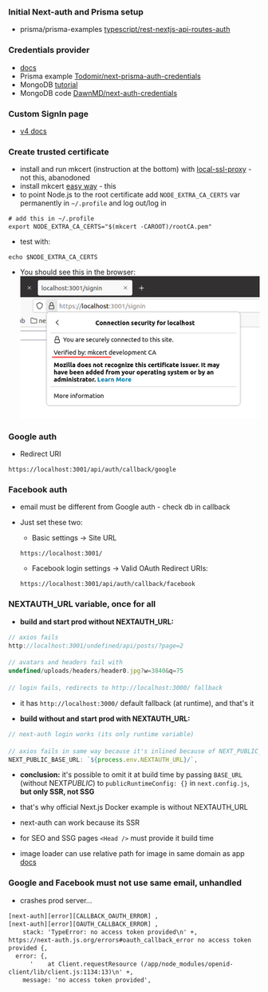 ### Initial Next-auth and Prisma setup

- prisma/prisma-examples [typescript/rest-nextjs-api-routes-auth](https://github.com/prisma/prisma-examples/tree/latest/typescript/rest-nextjs-api-routes-auth)

### Credentials provider

- [docs](https://next-auth.js.org/providers/credentials)
- Prisma example [Todomir/next-prisma-auth-credentials](https://github.com/Todomir/next-prisma-auth-credentials)
- MongoDB [tutorial](https://dev.to/dawnind/authentication-with-credentials-using-next-auth-and-mongodb-part-1-m38)
- MongoDB code [DawnMD/next-auth-credentials](https://github.com/DawnMD/next-auth-credentials)

### Custom SignIn page

- [v4 docs](https://next-auth.js.org/configuration/pages)

### Create trusted certificate

- install and run mkcert (instruction at the bottom) with [local-ssl-proxy](https://github.com/cameronhunter/local-ssl-proxy/) - not this, abanodoned
- install mkcert [easy way](https://www.howtoforge.com/how-to-create-locally-trusted-ssl-certificates-with-mkcert-on-ubuntu/) - this
- to point Node.js to the root certificate add `NODE_EXTRA_CA_CERTS` var permanently in `~/.profile` and log out/log in

```
# add this in ~/.profile
export NODE_EXTRA_CA_CERTS="$(mkcert -CAROOT)/rootCA.pem"
```

- test with:

```
echo $NODE_EXTRA_CA_CERTS
```

- You should see this in the browser:
  ![certificate](/notes/certificate.png)

### Google auth

- Redirect URI

```
https://localhost:3001/api/auth/callback/google
```

### Facebook auth

- email must be different from Google auth - check db in callback
- Just set these two:

  - Basic settings -> Site URL

  ```
  https://localhost:3001/
  ```

  - Facebook login settings -> Valid OAuth Redirect URIs:

  ```
  https://localhost:3001/api/auth/callback/facebook
  ```

### NEXTAUTH_URL variable, once for all

- **build and start prod without NEXTAUTH_URL:**

```ts
// axios fails
http://localhost:3001/undefined/api/posts/?page=2

// avatars and headers fail with
undefined/uploads/headers/header0.jpg?w=3840&q=75

// login fails, redirects to http://localhost:3000/ fallback
```

- it has `http://localhost:3000/` default fallback (at runtime), and that's it

- **build without and start prod with NEXTAUTH_URL:**

```ts
// next-auth login works (its only runtime variable)

// axios fails in same way because it's inlined because of NEXT_PUBLIC_
NEXT_PUBLIC_BASE_URL: `${process.env.NEXTAUTH_URL}/`,

```

- **conclusion:** it's possible to omit it at build time by passing `BASE_URL` (without NEXT*PUBLIC*) to `publicRuntimeConfig: {}` in `next.config.js`, **but only SSR, not SSG**
- that's why official Next.js Docker example is without NEXTAUTH_URL
- next-auth can work because its SSR
- for SEO and SSG pages `<Head />` must provide it build time

- image loader can use relative path for image in same domain as app [docs](https://nextjs.org/docs/api-reference/next/image#src)

### Google and Facebook must not use same email, unhandled

- crashes prod server...

```
[next-auth][error][CALLBACK_OAUTH_ERROR] ,
[next-auth][error][OAUTH_CALLBACK_ERROR] ,
    stack: 'TypeError: no access token provided\n' +,
https://next-auth.js.org/errors#oauth_callback_error no access token provided {,
  error: {,
      '    at Client.requestResource (/app/node_modules/openid-client/lib/client.js:1134:13)\n' +,
    message: 'no access token provided',
```

